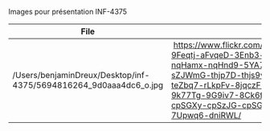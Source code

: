 Images pour présentation INF-4375

|File| url | Author |title|
|-----|----|--------|-----|
|/Users/benjaminDreux/Desktop/inf-4375/5694816264_9d0aaa4dc6_o.jpg | https://www.flickr.com/photos/41421441@N02/5694816264/in/photolist-9Feqtj-aFvqeD-3Enb3-cnzXio-hXks4m-81qj1f-bbVmEF-nr2W5h-nqHamx-nqHnd9-5YA7Ad-nr926C-thneSM-sZRPXK-skiwzW-sZRPza-sZJWmG-thjp7D-thjs9v-skusG2-sZHFNy-th3TDh-skiBiy-skiyhd-teZbq7-rLkpFv-8jqczF-9LDpAx-9LDqpH-9LDqMF-a3nNEE-9LGnqy-9k77Tg-9G9iv7-8Ck6fB-hyYjs5-fmCMkB-ajhrGe-bpjRoS-cpSGPJ-cpSGXy-cpSzJG-cpSGFY-7Ugiwu-9KbiLo-9LDtZP-7hEPBP-9LGjTA-7Upwq6-dniRWL/ |unzarjones | Choose|
